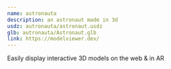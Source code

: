 ```yaml
---
name: astronauta
description: an astronaut made in 3d
usdz: autronauta/astronaut.usdz
glb: autronauta/Astronaut.glb
link: https://modelviewer.dev/
---
```

Easily display interactive 3D models on the web & in AR

